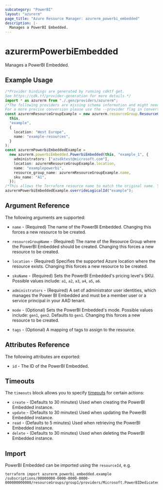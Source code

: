 ```yaml
---
subcategory: "PowerBI"
layout: "azurerm"
page_title: "Azure Resource Manager: azurerm_powerbi_embedded"
description: |-
  Manages a PowerBI Embedded.
---
```


# azurermPowerbiEmbedded

Manages a PowerBI Embedded.

## Example Usage

```typescript
/*Provider bindings are generated by running cdktf get.
See https://cdk.tf/provider-generation for more details.*/
import * as azurerm from "./.gen/providers/azurerm";
/*The following providers are missing schema information and might need manual adjustments to synthesize correctly: azurerm.
For a more precise conversion please use the --provider flag in convert.*/
const azurermResourceGroupExample = new azurerm.resourceGroup.ResourceGroup(
  this,
  "example",
  {
    location: "West Europe",
    name: "example-resources",
  }
);
const azurermPowerbiEmbeddedExample =
  new azurerm.powerbiEmbedded.PowerbiEmbedded(this, "example_1", {
    administrators: ["azsdktest@microsoft.com"],
    location: azurermResourceGroupExample.location,
    name: "examplepowerbi",
    resource_group_name: azurermResourceGroupExample.name,
    sku_name: "A1",
  });
/*This allows the Terraform resource name to match the original name. You can remove the call if you don't need them to match.*/
azurermPowerbiEmbeddedExample.overrideLogicalId("example");

```

## Argument Reference

The following arguments are supported:

*   `name` - (Required) The name of the PowerBI Embedded. Changing this forces a new resource to be created.

*   `resourceGroupName` - (Required) The name of the Resource Group where the PowerBI Embedded should be created. Changing this forces a new resource to be created.

*   `location` - (Required) Specifies the supported Azure location where the resource exists. Changing this forces a new resource to be created.

*   `skuName` - (Required) Sets the PowerBI Embedded's pricing level's SKU. Possible values include: `a1`, `a2`, `a3`, `a4`, `a5`, `a6`.

*   `administrators` - (Required) A set of administrator user identities, which manages the Power BI Embedded and must be a member user or a service principal in your AAD tenant.

*   `mode` - (Optional) Sets the PowerBI Embedded's mode. Possible values include: `gen1`, `gen2`. Defaults to `gen1`. Changing this forces a new resource to be created.

*   `tags` - (Optional) A mapping of tags to assign to the resource.

## Attributes Reference

The following attributes are exported:

* `id` - The ID of the PowerBI Embedded.

## Timeouts

The `timeouts` block allows you to specify [timeouts](https://www.terraform.io/language/resources/syntax#operation-timeouts) for certain actions:

* `create` - (Defaults to 30 minutes) Used when creating the PowerBI Embedded instance.
* `update` - (Defaults to 30 minutes) Used when updating the PowerBI Embedded instance.
* `read` - (Defaults to 5 minutes) Used when retrieving the PowerBI Embedded instance.
* `delete` - (Defaults to 30 minutes) Used when deleting the PowerBI Embedded instance.

## Import

PowerBI Embedded can be imported using the `resourceId`, e.g.

```console
terraform import azurerm_powerbi_embedded.example /subscriptions/00000000-0000-0000-0000-000000000000/resourceGroups/group1/providers/Microsoft.PowerBIDedicated/capacities/capacity1
```

